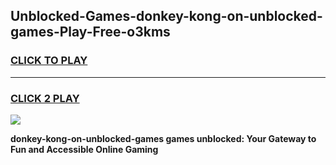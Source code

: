 
## Unblocked-Games-donkey-kong-on-unblocked-games-Play-Free-o3kms
<h3>
<a href="https://premium76.site?title=donkey-kong-on-unblocked-games&ref=20A">CLICK TO PLAY</a></h3>
<hr>

<h3>
<a href="https://premium76.site?title=donkey-kong-on-unblocked-games&ref=20A">CLICK 2 PLAY</a>
  
</h3>

<a href="https://premium76.site?title=donkey-kong-on-unblocked-games&ref=20A"><img src="https://clearcache.store/games.png"></a>


**donkey-kong-on-unblocked-games games unblocked: Your Gateway to Fun and Accessible Online Gaming**
